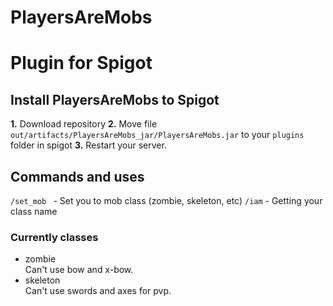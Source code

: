 # PlayersAreMobs

<h1>Plugin for <b>Spigot</b></h1>

<h2>Install PlayersAreMobs to Spigot</h2>

<b>1.</b> Download repository
<b>2.</b> Move file <code>out/artifacts/PlayersAreMobs_jar/PlayersAreMobs.jar</code> to your <code>plugins</code> folder in spigot
<b>3.</b> Restart your server.


<h2>Commands and uses</h2>
<code>/set_mob <mob name></code> - Set you to mob class (zombie, skeleton, etc)
<code>/iam</code> - Getting your class name

<h3>Currently classes</h3>
<ul>
  <li>zombie</li>
  Can't use bow and x-bow.
  <li>skeleton</li>
  Can't use swords and axes for pvp.
 </ul>
